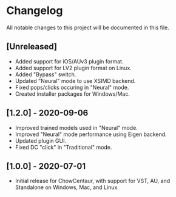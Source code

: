 # Changelog
All notable changes to this project will be documented in
this file.


## [Unreleased]
- Added support for iOS/AUv3 plugin format.
- Added support for LV2 plugin format on Linux.
- Added "Bypass" switch.
- Updated "Neural" mode to use XSIMD backend.
- Fixed pops/clicks occuring in "Neural" mode.
- Created installer packages for Windows/Mac.

## [1.2.0] - 2020-09-06
- Improved trained models used in "Neural" mode.
- Improved "Neural" mode performance using Eigen backend.
- Updated plugin GUI.
- Fixed DC "click" in "Traditional" mode.

## [1.0.0] - 2020-07-01
- Initial release for ChowCentaur, with support for VST, AU,
  and Standalone on Windows, Mac, and Linux.
